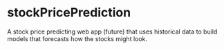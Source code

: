 # stockPricePrediction
A stock price predicting web app (future) that uses historical data to build models that forecasts how the stocks might look. 
